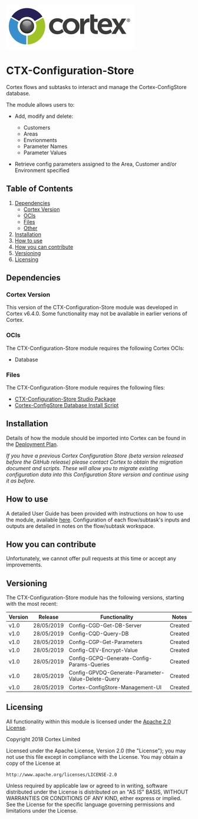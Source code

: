 <a href="https://www.cortex-ia.co.uk/" target="_blank"><img src="https://github.com/CortexIATest/CTXImages/blob/master/Cortex-350-120.png" alt="Welcome to Cortex!" width="350" height="120" border="0"></a>

# CTX-Configuration-Store
Cortex flows and subtasks to interact and manage the Cortex-ConfigStore database.

The module allows users to:
* Add, modify and delete:
  * Customers
  * Areas
  * Envrionments
  * Parameter Names
  * Parameter Values

* Retrieve config parameters assigned to the Area, Customer and/or Environment specified


## Table of Contents
1) [Dependencies](#dependencies)
    * [Cortex Version](#cortex-version)
    * [OCIs](#ocis)
    * [Files](#files)
    * [Other](#other)
1) [Installation](#installation)
1) [How to use](#how-to-use)
1) [How you can contribute](#how-you-can-contribute)
1) [Versioning](#versioning)
1) [Licensing](#licensing)

## Dependencies
### Cortex Version
This version of the CTX-Configuration-Store module was developed in Cortex v6.4.0. Some functionality may not be available in earlier verions of Cortex.

### OCIs
The CTX-Configuration-Store module requires the following Cortex OCIs:
* Database

### Files
The CTX-Configuration-Store module requires the following files:
* [CTX-Configuration-Store Studio Package](https://github.com/CortexIntelligentAutomation/CTX-Configuration-Store/releases/download/v1.0/CTX-Configuration-Store.studiopkg)
* [Cortex-ConfigStore Database Install Script](https://github.com/CortexIntelligentAutomation/CTX-Configuration-Store/releases/download/v1.0/CTX-Configuration-Store-Install.sql)


## Installation
Details of how the module should be imported into Cortex can be found in the [Deployment Plan](https://github.com/CortexIntelligentAutomation/CTX-Configuration-Store/blob/master/CTX-Configuration-Store%20-%20Deployment%20Plan.pdf).

*If you have a previous Cortex Configuration Store (beta version released before the GitHub release) please contact Cortex to obtain the migration document and scripts. These will allow you to migrate existing configuration data into this Configuration Store version and continue using it as before.*

## How to use
A detailed User Guide has been provided with instructions on how to use the module, available [here](https://github.com/CortexIntelligentAutomation/CTX-Configuration-Store/blob/master/CTX-Configuration-Store%20-%20User%20Guide.pdf). Configuration of each flow/subtask's inputs and outputs are detailed in notes on the flow/subtask workspace.

## How you can contribute
Unfortunately, we cannot offer pull requests at this time or accept any improvements.

## Versioning
The CTX-Configuration-Store module has the following versions, starting with the most recent:

Version | Release | Functionality | Notes
------------ | ------------- | ----------- | -----------
v1.0 | 28/05/2019 | Config-CGD-Get-DB-Server | Created
v1.0 | 28/05/2019 | Config-CQD-Query-DB | Created
v1.0 | 28/05/2019 | Config-CGP-Get-Parameters | Created
v1.0 | 28/05/2019 | Config-CEV-Encrypt-Value | Created
v1.0 | 28/05/2019 | Config-GCPQ-Generate-Config-Params-Queries | Created
v1.0 | 28/05/2019 | Config-GPVDQ-Generate-Parameter-Value-Delete-Query | Created
v1.0 | 28/05/2019 | Cortex-ConfigStore-Management-UI | Created

## Licensing
All functionality within this module is licensed under the [Apache 2.0 License](https://www.apache.org/licenses/LICENSE-2.0).

Copyright 2018 Cortex Limited

Licensed under the Apache License, Version 2.0 (the "License");
you may not use this file except in compliance with the License.
You may obtain a copy of the License at

    http://www.apache.org/licenses/LICENSE-2.0

Unless required by applicable law or agreed to in writing, software
distributed under the License is distributed on an "AS IS" BASIS,
WITHOUT WARRANTIES OR CONDITIONS OF ANY KIND, either express or implied.
See the License for the specific language governing permissions and
limitations under the License.
